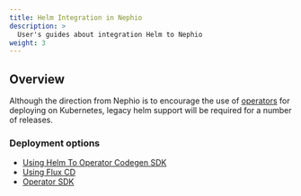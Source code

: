 ```yaml
---
title: Helm Integration in Nephio
description: >
  User's guides about integration Helm to Nephio
weight: 3
---
```


## Overview

Although the direction from Nephio is to encourage the use of 
[operators](https://kubernetes.io/docs/concepts/extend-kubernetes/operator/) 
for deploying on Kubernetes, legacy helm support will be required for a number of releases.

### Deployment options

* [Using Helm To Operator Codegen SDK](/docs/guides/user-guides/helm/helm-to-operator-codegen-sdk-user-guide.md)
* [Using Flux CD](/docs/guides/user-guides/helm/flux-helm.md)
* [Operator SDK](https://sdk.operatorframework.io/docs/building-operators/helm/)

